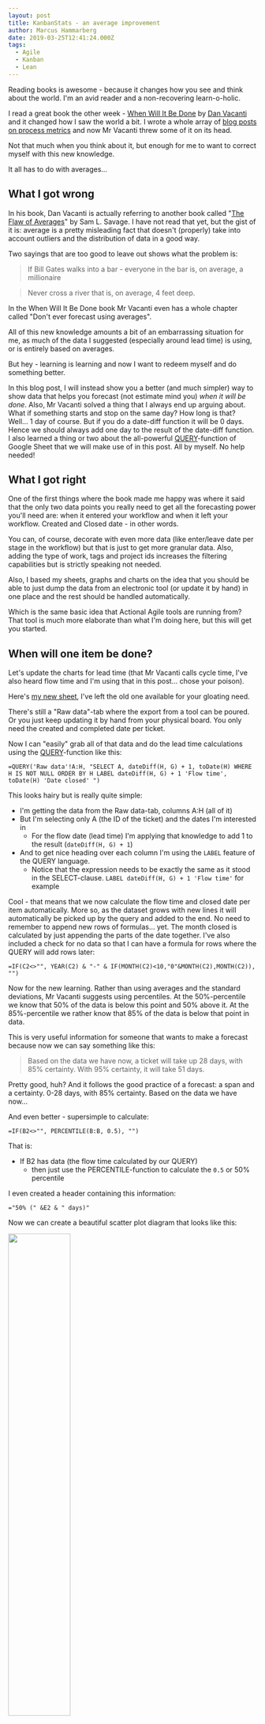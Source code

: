 ```yaml
---
layout: post
title: KanbanStats - an average improvement
author: Marcus Hammarberg
date: 2019-03-25T12:41:24.000Z
tags:
  - Agile
  - Kanban
  - Lean
---
```


Reading books is awesome - because it changes how you see and think about the world. I'm an avid reader and a non-recovering learn-o-holic.

I read a great book the other week - [When Will It Be Done](https://leanpub.com/whenwillitbedone) by [Dan Vacanti](https://twitter.com/danvacanti) and it changed how I saw the world a bit. I wrote a whole array of [blog posts on process metrics](http://www.marcusoft.net/2019/01/kanbanstats-simplify-process-stats-get-started.html) and now Mr Vacanti threw some of it on its head.

Not that much when you think about it, but enough for me to want to correct myself with this new knowledge.

It all has to do with averages...

<!-- excerpt-end -->

## What I got wrong

In his book, Dan Vacanti is actually referring to another book called "[The Flaw of Averages](https://www.amazon.com/Flaw-Averages-Underestimate-Risk-Uncertainty-ebook/dp/B0096CT4VY)" by Sam L. Savage. I have not read that yet, but the gist of it is: average is a pretty misleading fact that doesn't (properly) take into account outliers and the distribution of data in a good way.

Two sayings that are too good to leave out shows what the problem is:

> If Bill Gates walks into a bar - everyone in the bar is, on average, a millionaire

> Never cross a river that is, on average, 4 feet deep.

In the When Will It Be Done book Mr Vacanti even has a whole chapter called "Don't ever forecast using averages".

All of this new knowledge amounts a bit of an embarrassing situation for me, as much of the data I suggested (especially around lead time) is using, or is entirely based on averages.

But hey - learning is learning and now I want to redeem myself and do something better.

In this blog post, I will instead show you a better (and much simpler) way to show data that helps you forecast (not estimate mind you) *when it will be done*.
Also, Mr Vacanti solved a thing that I always end up arguing about. What if something starts and stop on the same day? How long is that? Well… 1 day of course. But if you do a date-diff function it will be 0 days. Hence we should always add one day to the result of the date-diff function.
I also learned a thing or two about the all-powerful [QUERY](https://support.google.com/docs/answer/3093343?hl=en&authuser=0)-function of Google Sheet that we will make use of in this post. All by myself. No help needed!

## What I got right

One of the first things where the book made me happy was where it said that the only two data points you really need to get all the forecasting power you'll need are: when it entered your workflow and when it left your workflow. Created and Closed date - in other words.

You can, of course, decorate with even more data (like enter/leave date per stage in the workflow) but that is just to get more granular data. Also, adding the type of work, tags and project ids increases the filtering capabilities but is strictly speaking not needed.

Also, I based my sheets, graphs and charts on the idea that you should be able to just dump the data from an electronic tool (or update it by hand) in one place and the rest should be handled automatically.

Which is the same basic idea that Actional Agile tools are running from? That tool is much more elaborate than what I'm doing here, but this will get you started.

## When will one item be done?

Let's update the charts for lead time (that Mr Vacanti calls cycle time, I've also heard flow time and I'm using that in this post… chose your poison).

Here's [my new sheet](https://docs.google.com/spreadsheets/d/1lmlelcMdvo1SvQ0JZXraGYQxnZ5TNZ5qxUj5CapJn40/edit?usp=sharing), I've left the old one available for your gloating need.

There's still a "Raw data"-tab where the export from a tool can be poured. Or you just keep updating it by hand from your physical board. You only need the created and completed date per ticket.

Now I can "easily" grab all of that data and do the lead time calculations using the [QUERY](https://support.google.com/docs/answer/3093343?hl=en&authuser=0)-function like this:

```
=QUERY('Raw data'!A:H, "SELECT A, dateDiff(H, G) + 1, toDate(H) WHERE H IS NOT NULL ORDER BY H LABEL dateDiff(H, G) + 1 'Flow time', toDate(H) 'Date closed' ")
```

This looks hairy but is really quite simple:

* I'm getting the data from the Raw data-tab, columns A:H (all of it)
* But I'm selecting only A (the ID of the ticket) and the dates I'm interested in
  * For the flow date (lead time) I'm applying that knowledge to add 1 to the result (`dateDiff(H, G) + 1`)
* And to get nice heading over each column I'm using the `LABEL` feature of the QUERY language.
  * Notice that the expression needs to be exactly the same as it stood in the SELECT-clause. `LABEL dateDiff(H, G) + 1 'Flow time'` for example

Cool - that means that we now calculate the flow time and closed date per item automatically. More so, as the dataset grows with new lines it will automatically be picked up by the query and added to the end. No need to remember to append new rows of formulas… yet.
The month closed is calculated by just appending the parts of the date together. I've also included a check for no data so that I can have a formula for rows where the QUERY will add rows later:

```
=IF(C2<>"", YEAR(C2) & "-" & IF(MONTH(C2)<10,"0"&MONTH(C2),MONTH(C2)), "")
```

Now for the new learning. Rather than using averages and the standard deviations, Mr Vacanti suggests using percentiles. At the 50%-percentile we know that 50% of the data is below this point and 50% above it. At the 85%-percentile we rather know that 85% of the data is below that point in data.

This is very useful information for someone that wants to make a forecast because now we can say something like this:

> Based on the data we have now, a ticket will take up 28 days, with 85% certainty. With 95% certainty, it will take 51 days.

Pretty good, huh? And it follows the good practice of a forecast: a span and a certainty. 0-28 days, with 85% certainty. Based on the data we have now...

And even better - supersimple to calculate:

```
=IF(B2<>"", PERCENTILE(B:B, 0.5), "")
```

That is:

* If B2 has data (the flow time calculated by our QUERY)
  * then just use the PERCENTILE-function to calculate the `0.5` or 50% percentile

I even created a header containing this information:

```
="50% (" &E2 & " days)"
```

Now we can create a beautiful scatter plot diagram that looks like this:

<img src="/img/FlowTimeScatterPlotPercentiles.png" style="width:50%" />

I had to do some chart hacking to get this to work:

* It's based on a "Smooth line chart" containing all the information needed
* To make the flow time into scatter dots I set the point size for each data point to 7px and set the line thickness to 0px
* Notice that the heading that we created now makes sense in the legend where we can see the number of days for each percentile

### A new diagram - histogram for flow time

In the When Will It Be Done book, Mr Vacanti put me onto a new type of diagram, a histogram for flow time. It's basically just plotting out how many items has a certain lead time (in groups).

Easier to talk about if you've seen it:

<img src="/img/HistorgramFlowTime.png" style="width:50%" />

A few things to note here:

This curve that you see - it's like that for most knowledge work. It's not a normal, bell-curve distribution of flow time data. This is yet another thing to notice about how hard it is to estimate (before you start) knowledge work.

Most things go pretty fast, and a small selected few take a very long time to complete. You will not know on beforehand which is which. You can try to break them down into smaller *right-sized* pieces will make your errors smaller but it will still follow this curve.

Second, if the charts in Google Sheet were better we could have plotted in the percentiles in this chart too. It would have been a nice vertical line for the 50%-percentile just at the start of the second bar and another for the 85%-line at the fourth bar. This would have emphasized the problem with averages and the benefits of using percentiles even more.

## When will the complete backlog be done

This is a big aha-moment for me. Because taking the average flow time and multiplying it with the number of items in the backlog feels … dirty now.

There are ways, but its way beyond the scope of this post and my Google Sheet skills. The way to do this is to run a [Monte Carlo simulation](https://en.wikipedia.org/wiki/Monte_Carlo_method) which basically simulates many (MANY 10k, 20k simulations for example) potential outcomes, based on the data you supply to the simulation.

I understand it like this: the data you have now is just one outcome based on theoretical never-ending. What if we played out 10000 potential futures based on data we have today.

It then gives you a forecasted percentage and ends up in you being able to say:

> With 80% certainty 50 items will take between 20 and 54 days to complete

This is awesome but not something that I've tried to accomplish here.

## The rest of the diagrams

I have not changed a lot about the rest of the diagram, but I have refrained from using averages.

This is just from the top of my head, but since throughput is tracking the number of completed items we wanted the percentile to be opposite. If we with 95% certainty want to say how many items we complete per Month, for example, we need to get the 5% percentile. I think.

Now my throughput reporting looks like this:

```
                        Total    S    M    L
50% percentile / month    29        15    5    9
85% percentile / month    13        9    1    2
95% percentile / month    6        4    0    1
50% percentile / week    11        6    2    2
85% percentile / week    2        0    0    1
95% percentile / week    1        0    0    0
```

Which means that we could now say stuff like:

> Based on the current data the team will complete at least 29 items per month, with 50% certainty
>
> With 85% certainty we will complete 13 items or less. 9 small.

There no data for some of these numbers to be complete, for example, the 5%-percentile of the weekly throughput is 0… which feels ominous but is probably correct, based on the data.

### New charts

I've added a very simple Blockers-tracker. It tracks how much time, of the total flow time that an item spent blocked. I don't mention this much here because this is some data that is not easily obtainable… relatively speaking.

You need to track how many days each item has been blocked or not, so it's not hard by any stretch but can be cumbersome. I use dots on the stickies and just count those at the end.

It produces a chart that looks like this

<img src="/img/TimeSpentInBlockagePerItem.png" style="width:50%" />

This is a very useful thing to do a root cause analysis to solve real flow problems.

## Summary

I [hope this sheet](https://docs.google.com/spreadsheets/d/1lmlelcMdvo1SvQ0JZXraGYQxnZ5TNZ5qxUj5CapJn40/edit#gid=1896547007) can be useful to you. If you want to make changes, make a copy to your own Google drive and go crazy. Please let me know if you fix any fatal flaws in it.

Stop using averages. Use percentiles instead.

Stop estimating. Forecast based on data instead. Update the forecasts as you get more data.
